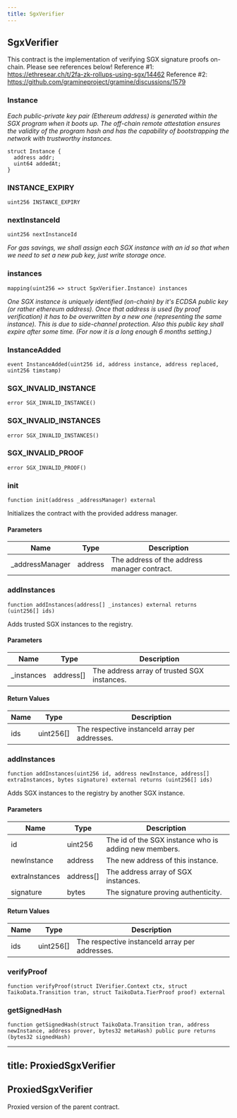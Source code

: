 ```yaml
---
title: SgxVerifier
---
```


## SgxVerifier

This contract is the implementation of verifying SGX signature
proofs on-chain. Please see references below!
Reference #1: https://ethresear.ch/t/2fa-zk-rollups-using-sgx/14462
Reference #2: https://github.com/gramineproject/gramine/discussions/1579

### Instance

_Each public-private key pair (Ethereum address) is generated within
the SGX program when it boots up. The off-chain remote attestation
ensures the validity of the program hash and has the capability of
bootstrapping the network with trustworthy instances._

```solidity
struct Instance {
  address addr;
  uint64 addedAt;
}
```

### INSTANCE_EXPIRY

```solidity
uint256 INSTANCE_EXPIRY
```

### nextInstanceId

```solidity
uint256 nextInstanceId
```

_For gas savings, we shall assign each SGX instance with an id
so that when we need to set a new pub key, just write storage once._

### instances

```solidity
mapping(uint256 => struct SgxVerifier.Instance) instances
```

_One SGX instance is uniquely identified (on-chain) by it's ECDSA
public key (or rather ethereum address). Once that address is used (by
proof verification) it has to be overwritten by a new one (representing
the same instance). This is due to side-channel protection. Also this
public key shall expire after some time. (For now it is a long enough 6
months setting.)_

### InstanceAdded

```solidity
event InstanceAdded(uint256 id, address instance, address replaced, uint256 timstamp)
```

### SGX_INVALID_INSTANCE

```solidity
error SGX_INVALID_INSTANCE()
```

### SGX_INVALID_INSTANCES

```solidity
error SGX_INVALID_INSTANCES()
```

### SGX_INVALID_PROOF

```solidity
error SGX_INVALID_PROOF()
```

### init

```solidity
function init(address _addressManager) external
```

Initializes the contract with the provided address manager.

#### Parameters

| Name | Type | Description |
| ---- | ---- | ----------- |
| _addressManager | address | The address of the address manager contract. |

### addInstances

```solidity
function addInstances(address[] _instances) external returns (uint256[] ids)
```

Adds trusted SGX instances to the registry.

#### Parameters

| Name | Type | Description |
| ---- | ---- | ----------- |
| _instances | address[] | The address array of trusted SGX instances. |

#### Return Values

| Name | Type | Description |
| ---- | ---- | ----------- |
| ids | uint256[] | The respective instanceId array per addresses. |

### addInstances

```solidity
function addInstances(uint256 id, address newInstance, address[] extraInstances, bytes signature) external returns (uint256[] ids)
```

Adds SGX instances to the registry by another SGX instance.

#### Parameters

| Name | Type | Description |
| ---- | ---- | ----------- |
| id | uint256 | The id of the SGX instance who is adding new members. |
| newInstance | address | The new address of this instance. |
| extraInstances | address[] | The address array of SGX instances. |
| signature | bytes | The signature proving authenticity. |

#### Return Values

| Name | Type | Description |
| ---- | ---- | ----------- |
| ids | uint256[] | The respective instanceId array per addresses. |

### verifyProof

```solidity
function verifyProof(struct IVerifier.Context ctx, struct TaikoData.Transition tran, struct TaikoData.TierProof proof) external
```

### getSignedHash

```solidity
function getSignedHash(struct TaikoData.Transition tran, address newInstance, address prover, bytes32 metaHash) public pure returns (bytes32 signedHash)
```

---
title: ProxiedSgxVerifier
---

## ProxiedSgxVerifier

Proxied version of the parent contract.

